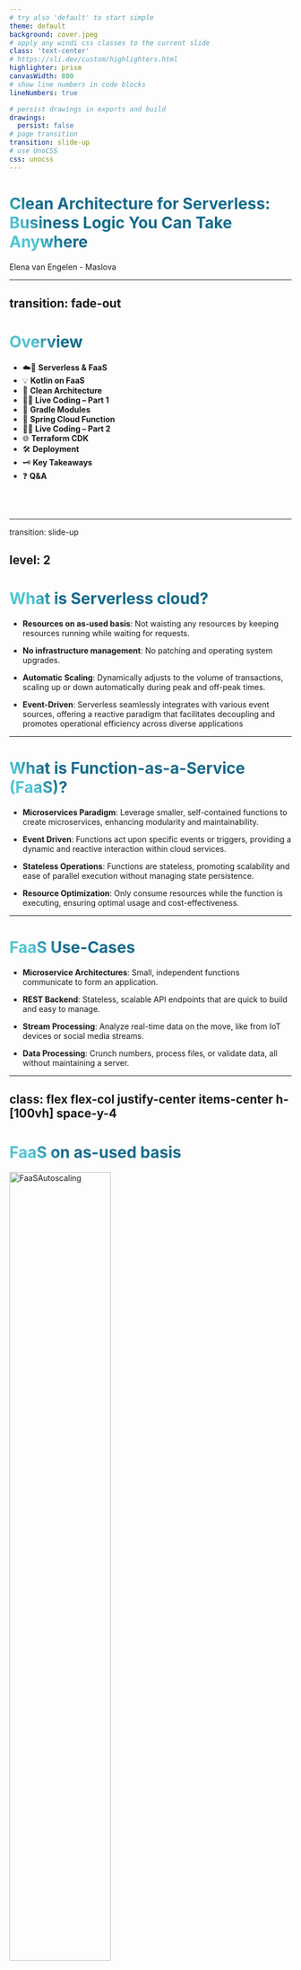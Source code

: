```yaml
---
# try also 'default' to start simple
theme: default
background: cover.jpeg
# apply any windi css classes to the current slide
class: 'text-center'
# https://sli.dev/custom/highlighters.html
highlighter: prism
canvasWidth: 800
# show line numbers in code blocks
lineNumbers: true

# persist drawings in exports and build
drawings:
  persist: false
# page transition
transition: slide-up
# use UnoCSS
css: unocss
---
```


# Clean Architecture for Serverless: Business Logic You Can Take Anywhere

<div class="pt-12">
    Elena van Engelen - Maslova
</div>


<!--
The last comment block of each slide will be treated as slide notes. It will be visible and editable in Presenter Mode along with the slide. [Read more in the docs](https://sli.dev/guide/syntax.html#notes)
-->

---
transition: fade-out
---

# Overview

- ☁️🚀 **Serverless & FaaS**
- 💡 **Kotlin on FaaS**
- 🧹 **Clean Architecture**
- 🧑‍💻 **Live Coding – Part 1**
- 🧱 **Gradle Modules**
- 🌱 **Spring Cloud Function**
- 🧑‍💻 **Live Coding – Part 2**
- 🌐 **Terraform CDK**
- 🛠️ **Deployment**
- 🗝️ **Key Takeaways**
- ❓ **Q&A**

<br>
<br>


<!--

-->

<style>
h1 {
  background-color: #2B90B6;
  background-image: linear-gradient(45deg, #4EC5D4 10%, #146b8c 20%);
  background-size: 100%;
  -webkit-background-clip: text;
  -moz-background-clip: text;
  -webkit-text-fill-color: transparent;
  -moz-text-fill-color: transparent;
}
</style>

<!--
Here is another comment.
-->


---
transition: slide-up

level: 2
---

# What is Serverless cloud?

<v-clicks>

- **Resources on as-used basis**: Not waisting any resources by keeping resources running while waiting for requests.

- **No infrastructure management**: No patching and operating system upgrades.

- **Automatic Scaling**: Dynamically adjusts to the volume of transactions, scaling up or down automatically during peak and off-peak times.

- **Event-Driven**: Serverless seamlessly integrates with various event sources, offering a reactive paradigm that facilitates decoupling and promotes operational efficiency across diverse applications

</v-clicks>

<!--

- It is very resource-efficient as you pay only for the compute time you consume. This means no wastage of resources or energy since it scales down to zero when there's no traffic, ensuring you're not paying for idle compute resources
- Serverless architecture allows developers to build and run applications without having to manage the infrastructure. It abstracts and handles all the server management, allowing developers to focus solely on the code. There’s no need to worry about server maintenance, such as patching and operating system upgrades, thereby enabling a keener focus on developing functionalities.


-->

---

# What is Function-as-a-Service (FaaS)?

<v-clicks>

- **Microservices Paradigm**: Leverage smaller, self-contained functions to create microservices, enhancing modularity and maintainability.

- **Event Driven**: Functions act upon specific events or triggers, providing a dynamic and reactive interaction within cloud services.

- **Stateless Operations**: Functions are stateless, promoting scalability and ease of parallel execution without managing state persistence.

- **Resource Optimization**: Only consume resources while the function is executing, ensuring optimal usage and cost-effectiveness.

</v-clicks>

<!--
Examples of FaaS: AWS Lambda and Azure Function
-->

---

# FaaS Use-Cases

<v-clicks>

- **Microservice Architectures**: Small, independent functions communicate to form an application.

- **REST Backend**: Stateless, scalable API endpoints that are quick to build and easy to manage.

- **Stream Processing**: Analyze real-time data on the move, like from IoT devices or social media streams.

- **Data Processing**: Crunch numbers, process files, or validate data, all without maintaining a server.

</v-clicks>

<!--
FaaS provides an efficient and flexible way to create specific functionalities without the weight of managing the underlying infrastructure. The applications of serverless are diverse. From developing microservices, creating RESTful backends, managing stream processing, handling real-time file uploads, and conducting data processing, serverless provides a flexible and developer-friendly platform to build varied solutions
-->

---
class: flex flex-col justify-center items-center h-[100vh] space-y-4
---

# FaaS on as-used basis

<img src="/FaaSAutoscaling.png" alt="FaaSAutoscaling" style="width: 60%; height: auto;" />

<!--
Example from online shop (bol.com) about season reparation for each and every application
-->

---
class: flex flex-col justify-center items-center h-[100vh] text-center space-y-4 px-8
---

### <span class="text-4xl font-bold">Using FaaS for your cloud applications</span>

### <span class="text-2xl">is like using a food delivery service for your meals.</span>

<span class="text-lg italic text-slate-600">
You get exactly what you want, when you want it —  
without dealing with the mess of cooking (or managing servers) yourself!
</span>

---

# Kotlin on FaaS: A Powerful Duo

<v-clicks>

- **Multi-Platform Compatibility**: Run on any FaaS supporting Java or JS, such as AWS Lambda and Azure Functions.

- **Bypass Java Version Constraints**: Utilize the newest features and advancements by employing the latest Kotlin versions, circumventing limitations imposed by cloud providers' supported Java versions (currently Java 21 on AWS and Java 17 on Azure).

- **Infrastructure as Code with Kotlin**: Use Terraform CDK for multi-cloud setups, while keeping the concise, expressive, and safe syntax of Kotlin.

- **Unified with Kotlin**: Use Gradle with kotlin DSL. Develop applications, manage infrastructure, and automate builds, all utilizing Kotlin's streamlined syntax and robust feature set.

</v-clicks>

<!--

Kotlin not only stands out due to its null safety and expressive syntax but also seamlessly works with serverless architectures. With its compatibility with various FaaS platforms and the ability to employ the latest Java versions, it provides a future-proof approach to crafting serverless applications. This is further bolstered by its capability to run natively and in JS environments, expanding use cases and ensuring your serverless applications can run anywhere and everywhere.
- Kotlin Function implementation
- Kotlin Infrastructure as code
- Kotlin Gradle DSL for builds

-->

---

# Bridging to Clean Architecture

Scaling and flexibility are the hallmarks of FaaS, but how do we ensure our architecture remains cloud-agnostic and maintainable as it grows?

<v-clicks>

- **Separation of Concerns**: Different aspects of software development (use case business rules, domain logic, integration logic) are isolated from each other.

- **Independent Layers**: Changes in one layer (like switching cloud providers) should not affect other layers.

- **Testability**: Because of the clear boundaries and interfaces between layers, testing becomes straightforward.

- **Minimizing Cloud Lock-in**: Easily switch between AWS, Azure, or others, with business logic unaware of the underlying cloud provider.

</v-clicks>

<!--

Clean Architecture allows us to create a system that is:
- Independent of the UI and other application api entry points like Rest and GraphQL
- Independent of the database providers
- Independent of any external providers
- Testable

In the context of FaaS and serverless, it provides a pathway to ensure that our functions are not tightly bound to a specific cloud provider's APIs or services, ensuring that our application logic remains versatile, testable, and scalable, while also being easy to migrate between different platforms.

-->
---
class: flex flex-col justify-start items-center h-[100vh] space-y-6 px-8
---

# Too Complex for FaaS?

<div class="grid grid-cols-3 gap-4 w-full justify-items-center">
  <div class="flex flex-col items-center space-y-2">
    <img src="/Onion.png" alt="Onion Architecture" class="h-[35vh] object-contain" />
    <span class="text-center text-base text-slate-600">Onion Architecture</span>
  </div>

  <div class="flex flex-col items-center space-y-2">
    <img src="/Hexagonal.png" alt="Hexagonal Architecture" class="h-[35vh] object-contain" />
    <span class="text-center text-base text-slate-600">Hexagonal Architecture</span>
  </div>

  <div class="flex flex-col items-center space-y-2">
    <img src="/FullClean.jpeg" alt="Clean Architecture" class="h-[35vh] object-contain" />
    <span class="text-center text-base text-slate-600">Clean Architecture</span>
  </div>
</div>

---
class: flex flex-col justify-center items-center h-[100vh] space-y-4
---

# Clean Architecture for Serverless

<img src="/CleanArch.png" alt="Clean Architecture" style="width: 80%; height: auto;" />


---

# Clean Architecture - with gradle modules

```
├── software/            // Holds all the application code
│   ├── domain/
│   ├── application/
│   └── infra/            // Infrastructure specific code
│       ├── aws/         
│       └── azure/       
│
└── cdk/                  // Terraform CDK Kotlin code
    ├── aws/
    └── azure/
```

<!--
Imagine we are build a pension administration microservice, 
- in domain we might have Participant, ParticipantRelation, PensionFund
- in application we have use case business logic, for example process employment, marriage, divorce, death
- infra has integration to our cloud specific service, e.g. Azure blob storage & Service Bus or AWS S3 and Event Bridge
- cdk has cloud specific infrastructure as code


MockNest: 
- in domain we would have everything with mocking, in our case wiremock has all the logic so we do not have much here
- in application we have use case business logic, so actual forwarding logic to wiremock, and also any extra functionality specific for the use cases rather than domain
- infra has integration to our cloud specific service, e.g. Azure blob storage and Azure function
AWS S3 and AWS lambda
- cdk has cloud specific infrastructure as code
-->

---

# Use Case - MockNest 
_Serverless WireMock_

<v-clicks>

- Mock any external REST or SOAP service

- Ability switch between mock and real service

- Ability to run automated integration tests

- Ability to test manually
</v-clicks>


<!--
- MockNest should give you the ability to mock and REST or SOAP API by wiring requests to responses, this way you can test all sorts of situations including edge cases and error flows
- You can switch between the real external service or the mock end point by just pointing at the appropriate URL
- You can then set up your test scenarios for automated or manual tests, not for manual tests our mock data needs t remain persistent as out mock may scale down to 0 when no one is testing.
-->

---

## Solution Design
<br>

<img src="AzureMockNest.png" alt="Solution Design" class="max-w-[60%] max-h-[60vh] object-contain mx-auto" />

---

# 🧑‍💻 Live Coding – Part 1: From Hello World to Business Logic

<v-clicks>

- Walk through project structure & setup  
- Connect business logic to AWS Lambda & Azure Function  
- Deploy and Demo "MockNest" on both AWS and Azure

</v-clicks>

<!--
Let's update our Hello world Lambda and Azure function to use the busness logic which is a WireMock with some forwarding logic for serverless: 
- update module dependencies
- call business logic from functions

-->

---

# Clean Architecture - With Gradle Modules
How would the module definition look in Gradle Kotlin DSL?

**settings.gradle.kts:**

```kotlin
include(":application")
project(":application").projectDir = file("software/application")
include(":domain")
project(":domain").projectDir = file("software/domain")
// ... other modules
```

**application/build.gradle.kts:**
```kotlin
dependencies {
  implementation(project(":domain"))
}
```

---

# Spring Cloud Function in a Nutshell
Enables you to run your function implementation as a Spring app

<v-clicks>

- **Cloud Agnostic**: Enables applications to run across different FaaS providers like AWS Lambda, Azure Functions, etc.

- **Adaptable to Environments**: Facilitates execution in multiple environments - local or cloud

- **Dependency Injection**: Harmonizes with Spring's  dependency injection, allowing smooth integration with Clean Architecture.

- **Memory and performance optimisation**: Utilize Spring Native with GraalVM to improve start-up performance and memory utilisation.

</v-clicks>

<!--
Spring cloud function essentially lets you run a spring app within your FaaS. 
In that it is cloud agnostic. However just like terraform uit requires specific adapters for each cloud providers.
Whereby entry point of the function has cloud specific configuration. So you speak the same language but you use dfferent words to decribe your function triggers.
Importent for us soecifically for our clean architecture and separation of cloud specific code is the dependency injection. Where we inject implementations, such as integration with a cloud specific database, storage service, or messaging service into the business logic wihout coupling business logc to specific cloud provider.
You can use Spring's extensive ecosystem. 
You can even use GraalVM for performance optimisation, however in my experience this complexity is not needed because of moddern solutions like Lambda SnapStart (free for JVM) or Azure Function Elastic Premium plan (not free)

-->

---

# AWS Function Code Examples
Insure to include spring cloud function adapter in infrastructure layer dependencies.

### build.gradle.kts in AWS infrastructure module:

```kotlin
implementation("org.springframework.cloud:spring-cloud-function-adapter-aws:4.2.2")
```

### AWS Lambda

```kotlin
@Bean
fun router(): Function<APIGatewayProxyRequestEvent, APIGatewayProxyResponseEvent> {
    return Function { event ->
        APIGatewayProxyResponseEvent()
            .withStatusCode(200)
            .withBody("Hello VoxxedDays Amsterdam 2025!")
    }
}
```

---

# Azure Function Code Examples
Insure to include spring cloud function adapter in infrastructure layer dependencies.

### build.gradle.kts in Azure infrastructure module:

```kotlin
implementation("org.springframework.cloud:spring-cloud-function-adapter-azure:4.2.2")
```

### Azure function

```kotlin
@FunctionName("WiremockForwarder")
    fun forwardToWiremock(
        @HttpTrigger(
            methods = [HttpMethod.POST, HttpMethod.GET, HttpMethod.PATCH, HttpMethod.PUT, HttpMethod.DELETE],
            authLevel = AuthorizationLevel.FUNCTION,
            name = "request", route = "wiremock/{*route}"
        ) request: HttpRequestMessage<String>, context: ExecutionContext,
    ): HttpResponseMessage {
        return buildResponse(request)
    }
```


---

# 🧑‍💻 Live Coding – Part 2: Add Persistence

<v-clicks>

- Walk though persistence code for storing mock mappings
- Extend business logic persistence integration
- Deploy and Demo the updated "MockNest" on both AWS and Azure

</v-clicks>

<!--
Let's update our Hello world Lambda and Azure function to use the busness logic which is a WireMock with some forwarding logic for serverless: 
- update module dependencies
- call business logic from functions

-->

---

# Terraform CDK

<v-clicks>

- **Multi language support**: Utilize familiar programming languages like Kotlin, Java or TypeScript for infrastructure code.

- **Multi-Cloud Compatibility**: Define and provision infrastructure seamlessly across multiple cloud providers like AWS, Azure, and Google Cloud.

- **Reusability**: Leverage constructs (modules) to create reusable, shareable, and composable components.

- **Interoperability**: Utilize existing Terraform providers and modules for an extensive library of resources.

- **Predictable Changes**: Employ `cdktf diff` and to understand the changes.

</v-clicks>

<!--
Generates terraform instead of cloud formation. 
- Its like speaking the same language but having to use diffferent words to describe your infrastructure. It's like a natural language - much easier to learn new workds of a language you already know than to learn a new language from scratch.
-->
---


# Terrform CDK - Azure example


```kotlin

val functionApp = LinuxFunctionApp(
  this, "SpringCloudExampleFunctionApp",
  LinuxFunctionAppConfig.builder()
    .name("spring-clean-architecture-fun")
    // fun settings
    .siteConfig(
      LinuxFunctionAppSiteConfig.builder()
        .applicationStack(
          LinuxFunctionAppSiteConfigApplicationStack.builder()
            .javaVersion("17")
            .build()
        ).build()
    )
    .appSettings(
      // app settings
    )
    .build()
)

```

---

# Terraform CDK - AWS example

```kotlin {all|5,14,15}
 LambdaFunction(
  this, "Spring-Clean-Architecture-Fun",
  LambdaFunctionConfig.builder()
    .functionName(functionName)
    .handler("org.springframework.cloud.function.adapter.aws.FunctionInvoker")
    .runtime("java17")
    // other settings
    .role(lambdaRole.arn)
    .dependsOn(listOf(productsTable, lambdaRole))
    .environment(
      LambdaFunctionEnvironment.builder()
        .variables(
          mapOf(
            "SPRING_CLOUD_FUNCTION_DEFINITION" to "router",
            "MAIN_CLASS" to "com.example.clean.architecture.Application",
        ).build()
    ).build()
)
```

---

# Deployment

```yaml {all|4-5|10-12}
- name: Generate Terraform files
  run: |
    cd ${GITHUB_WORKSPACE}/cdk
    cdktf get
    cdktf synth

- name: Deploy with Terraform
  run: |
    cd ${GITHUB_WORKSPACE}/cdk/cdktf.out/stacks/${{ matrix.config.stack-name }}
    terraform init -reconfigure
    terraform plan -out=tfplan
    terraform apply -auto-approve tfplan
```

<!--
Generate Terraform Files

- cdktf get: Fetches the dependencies required for the Terraform CDK code, such as necessary Terraform providers and modules referenced in your CDKTF code.
- cdktf synth: Converts your Kotlin CDKTF code into Terraform JSON files.

Deploy with Terraform

- terraform init -reconfigure

Initializes the Terraform working directory (downloads providers, configures backends).
-reconfigure forces Terraform to ignore any previously saved backend config and re-read it from main.tf.json.
If you're using a remote backend like S3 (AWS), this ensures Terraform reads the real current state from there, instead of looking at a local .tfstate file.
- terraform plan -out=tfplan

Creates an execution plan by comparing the desired state (your Terraform files) with the current state (from the backend).
The plan is saved to a file called tfplan.
This file will then be used for the actual apply step, so you're guaranteed to apply exactly what was planned.

- terraform apply -auto-approve tfplan

Applies the previously generated plan (tfplan) without prompting for approval.
This ensures only the changes you already reviewed or tested in the plan step are applied — no surprises.
-->

---
class: flex flex-col justify-center items-center h-[100vh] text-center space-y-4 px-8
---

### <span class="text-4xl font-bold">Terraform</span>

### <span class="text-2xl">lets you speak the same language — just in a different dialect.</span>

<span class="text-lg italic text-slate-600">
Switching clouds doesn’t mean learning everything from scratch —  
you already speak the language. It’s just a matter of picking up a few new words to match the local dialect.
</span>

---

# Key Takeaways
To conclude...

<v-clicks>

🧹 **Keep Business Logic Clean and Portable**  
Use Clean Architecture and Spring Cloud Function to decouple core logic from cloud-specific code.

📦 **Structure with Gradle Modules**  
Enforce clear boundaries between business, application, and infrastructure layers using modular Gradle projects.

🌍 **Deploy and Run Anywhere**  
Once isolated, your business logic can run on various cloud providers, e.g.AWS and Azure

🛠️ **Kotlin Everywhere**
Speak the same lingo - across application development, infrastructure, and build automation.

</v-clicks>

<!-- 
 - Clean architecture enables you to keep your business logic separate from cloud specific code and therefore portable across clouds
 - Speak the same language - it helps portability to keep the language and tooling the same thus also not cloud dependent
-->

---
class: flex flex-col items-center justify-start h-[100vh] pt-8 space-y-4 px-8
---

# ❓ Q&A

<div class="text-base text-slate-500 text-center mt-2">
Feel free to ask anything — architecture, Kotlin, or serverless!
</div>

<div class="flex flex-row justify-center gap-20 pt-6">

  <!-- Left: Connect with me -->
  <div class="flex flex-col items-center space-y-2 text-sm text-slate-500">
    <img src="/website-qr.png" alt="QR code to personal website" class="w-28 rounded shadow" />
    <div><strong>Connect with me</strong> 🌐</div>
    <a href="https://elenavanengelenmaslova.github.io/" target="_blank" class="text-blue-600 underline">
      elenavanengelenmaslova.github.io
    </a>
  </div>

  <!-- Right: Book -->
  <div class="flex flex-col items-center space-y-2 text-sm text-slate-500">
    <img src="/book-qr.png" alt="QR code to Kotlin Crash Course" class="w-28 rounded shadow" />
    <div><strong>Kotlin Crash Course</strong> 📘</div>
    <a href="https://qrco.de/bfquzM" target="_blank" class="text-blue-600 underline">
      qrco.de/bfquzM
    </a>
    <div>Use code <span class="font-semibold text-slate-700">VOXXEDAMS15</span> for 15% off</div>
    <div class="italic text-xs text-slate-400">Valid until: May 31</div>
  </div>

</div>



<!-- 
 If you thought this is cool but i first need to brush up on my Kotlin before deploying to cloud, then I recommend my book. at the end, lucky chapter 13 guides you through deploying an event driven serverless app
-->



